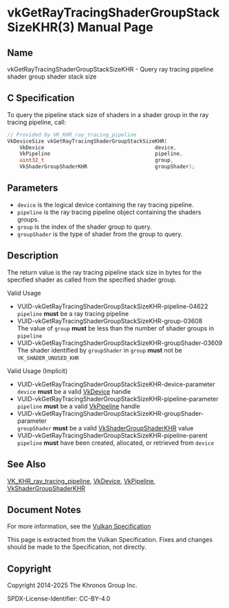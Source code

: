 # vkGetRayTracingShaderGroupStackSizeKHR(3) Manual Page

## Name

vkGetRayTracingShaderGroupStackSizeKHR - Query ray tracing pipeline shader group shader stack size



## [](#_c_specification)C Specification

To query the pipeline stack size of shaders in a shader group in the ray tracing pipeline, call:

```c++
// Provided by VK_KHR_ray_tracing_pipeline
VkDeviceSize vkGetRayTracingShaderGroupStackSizeKHR(
    VkDevice                                    device,
    VkPipeline                                  pipeline,
    uint32_t                                    group,
    VkShaderGroupShaderKHR                      groupShader);
```

## [](#_parameters)Parameters

- `device` is the logical device containing the ray tracing pipeline.
- `pipeline` is the ray tracing pipeline object containing the shaders groups.
- `group` is the index of the shader group to query.
- `groupShader` is the type of shader from the group to query.

## [](#_description)Description

The return value is the ray tracing pipeline stack size in bytes for the specified shader as called from the specified shader group.

Valid Usage

- [](#VUID-vkGetRayTracingShaderGroupStackSizeKHR-pipeline-04622)VUID-vkGetRayTracingShaderGroupStackSizeKHR-pipeline-04622  
  `pipeline` **must** be a ray tracing pipeline
- [](#VUID-vkGetRayTracingShaderGroupStackSizeKHR-group-03608)VUID-vkGetRayTracingShaderGroupStackSizeKHR-group-03608  
  The value of `group` **must** be less than the number of shader groups in `pipeline`
- [](#VUID-vkGetRayTracingShaderGroupStackSizeKHR-groupShader-03609)VUID-vkGetRayTracingShaderGroupStackSizeKHR-groupShader-03609  
  The shader identified by `groupShader` in `group` **must** not be `VK_SHADER_UNUSED_KHR`

Valid Usage (Implicit)

- [](#VUID-vkGetRayTracingShaderGroupStackSizeKHR-device-parameter)VUID-vkGetRayTracingShaderGroupStackSizeKHR-device-parameter  
  `device` **must** be a valid [VkDevice](https://registry.khronos.org/vulkan/specs/latest/man/html/VkDevice.html) handle
- [](#VUID-vkGetRayTracingShaderGroupStackSizeKHR-pipeline-parameter)VUID-vkGetRayTracingShaderGroupStackSizeKHR-pipeline-parameter  
  `pipeline` **must** be a valid [VkPipeline](https://registry.khronos.org/vulkan/specs/latest/man/html/VkPipeline.html) handle
- [](#VUID-vkGetRayTracingShaderGroupStackSizeKHR-groupShader-parameter)VUID-vkGetRayTracingShaderGroupStackSizeKHR-groupShader-parameter  
  `groupShader` **must** be a valid [VkShaderGroupShaderKHR](https://registry.khronos.org/vulkan/specs/latest/man/html/VkShaderGroupShaderKHR.html) value
- [](#VUID-vkGetRayTracingShaderGroupStackSizeKHR-pipeline-parent)VUID-vkGetRayTracingShaderGroupStackSizeKHR-pipeline-parent  
  `pipeline` **must** have been created, allocated, or retrieved from `device`

## [](#_see_also)See Also

[VK\_KHR\_ray\_tracing\_pipeline](https://registry.khronos.org/vulkan/specs/latest/man/html/VK_KHR_ray_tracing_pipeline.html), [VkDevice](https://registry.khronos.org/vulkan/specs/latest/man/html/VkDevice.html), [VkPipeline](https://registry.khronos.org/vulkan/specs/latest/man/html/VkPipeline.html), [VkShaderGroupShaderKHR](https://registry.khronos.org/vulkan/specs/latest/man/html/VkShaderGroupShaderKHR.html)

## [](#_document_notes)Document Notes

For more information, see the [Vulkan Specification](https://registry.khronos.org/vulkan/specs/latest/html/vkspec.html#vkGetRayTracingShaderGroupStackSizeKHR)

This page is extracted from the Vulkan Specification. Fixes and changes should be made to the Specification, not directly.

## [](#_copyright)Copyright

Copyright 2014-2025 The Khronos Group Inc.

SPDX-License-Identifier: CC-BY-4.0